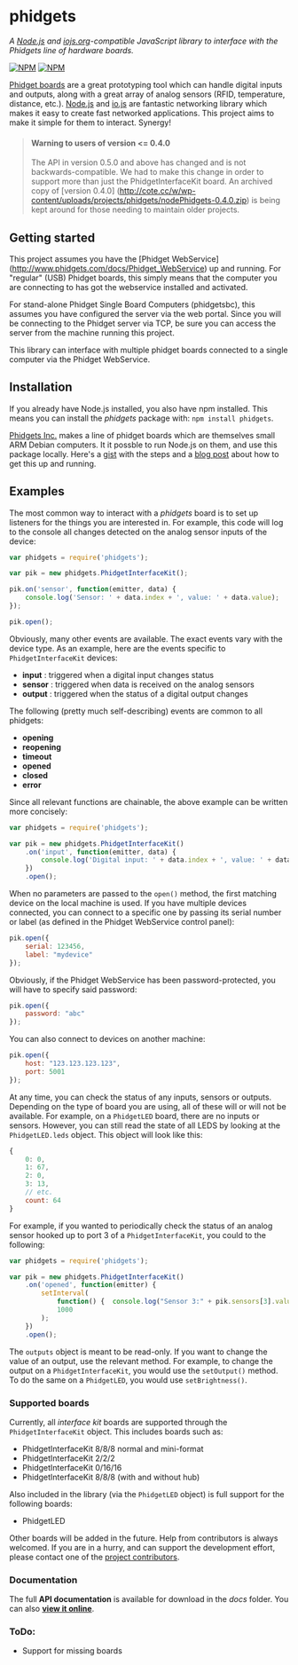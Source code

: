 # phidgets
_A [Node.js](http://www.nodejs.org/) and [iojs.org](http://www.iojs.org/)-compatible
JavaScript library to interface with the Phidgets line of hardware boards._

[![NPM](https://nodei.co/npm/phidgets.png?downloads=true)](https://nodei.co/npm/phidgets/) [![NPM](https://nodei.co/npm-dl/phidgets.png?months=6&height=2)](https://nodei.co/npm/phidgets/)

[Phidget boards](http://www.phidgets.com/) are a great prototyping tool which can handle
digital inputs and outputs, along with a great array of analog sensors (RFID, temperature,
distance, etc.).  [Node.js](http://nodejs.org) and [io.js](http://iojs.org) are fantastic
networking library which makes it easy to create fast networked applications.  This
project aims to make it simple for them to interact. Synergy!

>#### Warning to users of version <= 0.4.0
>
>The API in version 0.5.0 and above has changed and is not backwards-compatible. We had to
> make this change in order to support more than just the PhidgetInterfaceKit board. An
> archived copy of [version 0.4.0]
>(http://cote.cc/w/wp-content/uploads/projects/phidgets/nodePhidgets-0.4.0.zip) is being
>kept around for those needing to maintain older projects.

## Getting started
This project assumes you have the [Phidget WebService]
(http://www.phidgets.com/docs/Phidget_WebService) up and running.  For "regular" (USB)
Phidget boards, this simply means that the computer you are connecting to has got the
webservice installed and activated.

For stand-alone Phidget Single Board Computers (phidgetsbc), this assumes you have
configured the server via the web portal. Since you will be connecting to the Phidget
server via TCP, be sure you can access the server from the machine running this project.

This library can interface with multiple phidget boards connected to a single computer via
the Phidget WebService.

## Installation
If you already have Node.js installed, you also have npm installed. This means you can
install the *phidgets* package with: `npm install phidgets`.

[Phidgets Inc.](http://www.phidgets.com) makes a line of phidget boards which are
themselves small ARM Debian computers. It it possble to run Node.js on them, and use this
package locally. Here's a [gist](https://gist.github.com/1574158) with the steps and a
[blog post](http://blog.evantahler.com/node-js-running-on-a-phidgets-sbc2-board) about how
to get this up and running.

## Examples

The most common way to interact with a *phidgets* board is to set up listeners for the
things you are interested in. For example, this code will log to the console all changes
detected on the analog sensor inputs of the device:

```javascript
var phidgets = require('phidgets');

var pik = new phidgets.PhidgetInterfaceKit();

pik.on('sensor', function(emitter, data) {
    console.log('Sensor: ' + data.index + ', value: ' + data.value);
});

pik.open();
```
Obviously, many other events are available. The exact events vary with the device type. As an example, here are the events specific to `PhidgetInterfaceKit` devices:

* **input** : triggered when a digital input changes status
* **sensor** : triggered when data is received on the analog sensors
* **output** : triggered when the status of a digital output changes

The following (pretty much self-describing) events are common to all phidgets: 

* **opening**
* **reopening**
* **timeout**
* **opened**
* **closed**
* **error**

Since all relevant functions are chainable, the above example can be written more
concisely:

```javascript
var phidgets = require('phidgets');

var pik = new phidgets.PhidgetInterfaceKit()
    .on('input', function(emitter, data) {
        console.log('Digital input: ' + data.index + ', value: ' + data.value);
    })
    .open();
```

When no parameters are passed to the `open()` method, the first matching device on the
local machine is used. If you have multiple devices connected, you can connect to a
specific one by passing its serial number or label (as defined in the Phidget WebService control
panel):

```javascript
pik.open({
    serial: 123456,
    label: "mydevice"
});
```

Obviously, if the Phidget WebService has been password-protected, you will have to specify
said password:

```javascript
pik.open({
    password: "abc"
});
```

You can also connect to devices on another machine:

```javascript
pik.open({
    host: "123.123.123.123",
    port: 5001
});
```

At any time, you can check the status of any inputs, sensors or outputs. Depending on the
type of board you are using, all of these will or will not be available. For example, on a
`PhidgetLED` board, there are no inputs or sensors. However, you can still read the state
of all LEDS by looking at the `PhidgetLED.leds` object. This object will look like this:

```javascript
{
    0: 0,
    1: 67,
    2: 0,
    3: 13,
    // etc.
    count: 64
}
```
For example, if you wanted to periodically check the status of an analog sensor hooked up to port 3 of a `PhidgetInterfaceKit`, you could to the following:

```javascript
var phidgets = require('phidgets');

var pik = new phidgets.PhidgetInterfaceKit()
    .on('opened', function(emitter) {
        setInterval(
            function() {  console.log("Sensor 3:" + pik.sensors[3].value);  },
            1000
        );
    })
    .open();
```

The `outputs` object is meant to be read-only. If you want to change the value of an output, use the
relevant method. For example, to change the output on a `PhidgetInterfaceKit`, you would
use the `setOutput()` method. To do the same on a `PhidgetLED`, you would use
`setBrightness()`.

### Supported boards

Currently, all *interface kit* boards are supported through the `PhidgetInterfaceKit`
object. This includes boards such as:

 * PhidgetInterfaceKit 8/8/8 normal and mini-format
 * PhidgetInterfaceKit 2/2/2
 * PhidgetInterfaceKit 0/16/16
 * PhidgetInterfaceKit 8/8/8 (with and without hub)

Also included in the library (via the `PhidgetLED` object) is full support for the
following boards:

 * PhidgetLED

Other boards will be added in the future. Help from contributors is always welcomed. If
you are in a hurry, and can support the development effort, please contact one of the
[project contributors](https://github.com/cotejp/node-phidgets/graphs/contributors).

### Documentation

The full **API documentation** is available for download in the *docs* folder. You can 
also **[view it online](http://cote.cc/w/wp-content/uploads/projects/phidgets/docs/)**.

### ToDo:
* Support for missing boards
